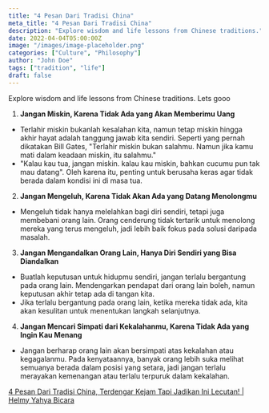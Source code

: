 ```yaml
---
title: "4 Pesan Dari Tradisi China"
meta_title: "4 Pesan Dari Tradisi China"
description: "Explore wisdom and life lessons from Chinese traditions."
date: 2022-04-04T05:00:00Z
image: "/images/image-placeholder.png"
categories: ["Culture", "Philosophy"]
author: "John Doe"
tags: ["tradition", "life"]
draft: false
---
```


Explore wisdom and life lessons from Chinese traditions. Lets gooo

1. **Jangan Miskin, Karena Tidak Ada yang Akan Memberimu Uang**

- Terlahir miskin bukanlah kesalahan kita, namun tetap miskin hingga akhir hayat adalah tanggung jawab kita sendiri. Seperti yang pernah dikatakan Bill Gates, "Terlahir miskin bukan salahmu. Namun jika kamu mati dalam keadaan miskin, itu salahmu."
- "Kalau kau tua, jangan miskin. kalau kau miskin, bahkan cucumu pun tak mau datang". Oleh karena itu, penting untuk berusaha keras agar tidak berada dalam kondisi ini di masa tua.

 2. **Jangan Mengeluh, Karena Tidak Akan Ada yang Datang Menolongmu**

- Mengeluh tidak hanya melelahkan bagi diri sendiri, tetapi juga membebani orang lain. Orang cenderung tidak tertarik untuk menolong mereka yang terus mengeluh, jadi lebih baik fokus pada solusi daripada masalah.

 3. **Jangan Mengandalkan Orang Lain, Hanya Diri Sendiri yang Bisa Diandalkan**

- Buatlah keputusan untuk hidupmu sendiri, jangan terlalu bergantung pada orang lain. Mendengarkan pendapat dari orang lain boleh, namun keputusan akhir tetap ada di tangan kita.
- Jika terlalu bergantung pada orang lain, ketika mereka tidak ada, kita akan kesulitan untuk menentukan langkah selanjutnya.

 4. **Jangan Mencari Simpati dari Kekalahanmu, Karena Tidak Ada yang Ingin Kau Menang**

- Jangan berharap orang lain akan bersimpati atas kekalahan atau kegagalanmu. Pada kenyataannya, banyak orang lebih suka melihat semuanya berada dalam posisi yang setara, jadi jangan terlalu merayakan kemenangan atau terlalu terpuruk dalam kekalahan.

[4 Pesan Dari Tradisi China, Terdengar Kejam Tapi Jadikan Ini Lecutan! | Helmy Yahya Bicara](https://www.youtube.com/watch?v=W4TXSyhVoVU&t=12s&ab_channel=HelmyYahyaBicara)